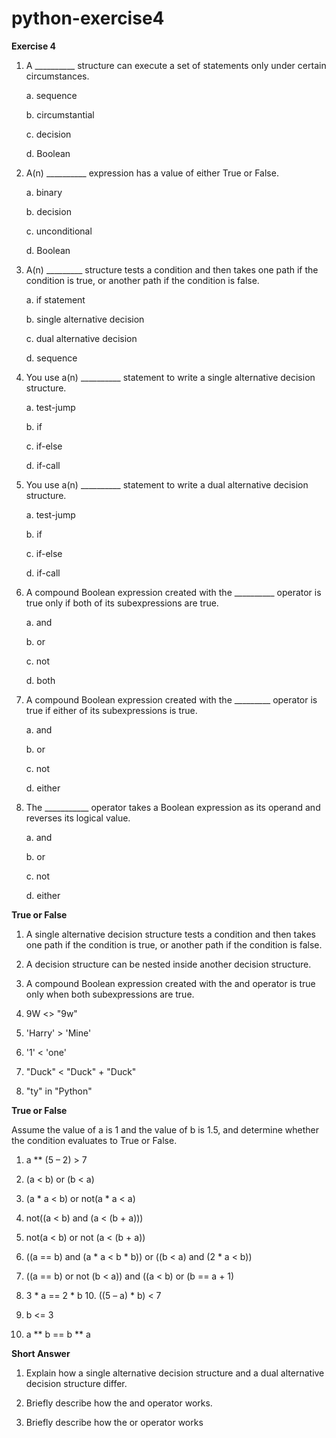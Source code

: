 # python-exercise4

**Exercise 4**

1. A __________ structure can execute a set of statements only under certain circumstances.

	a. sequence

	b. circumstantial

	c. decision

	d. Boolean

2. A(n) __________ expression has a value of either True or False.

	a. binary

	b. decision

	c. unconditional

	d. Boolean

3. A(n) _________ structure tests a condition and then takes one path if the condition is true, or another path if the condition is false.

	a. if statement

	b. single alternative decision

	c. dual alternative decision

	d. sequence

4. You use a(n) __________ statement to write a single alternative decision structure.

	a. test-jump

	b. if

	c. if-else

	d. if-call

5. You use a(n) __________ statement to write a dual alternative decision structure.

	a. test-jump

	b. if

	c. if-else

	d. if-call

6. A compound Boolean expression created with the __________ operator is true only if both of its subexpressions are true.

	a. and

	b. or

	c. not

	d. both

7. A compound Boolean expression created with the _________ operator is true if either of its subexpressions is true.

	a. and

	b. or

	c. not

	d. either

8. The ___________ operator takes a Boolean expression as its operand and reverses its logical value.

	a. and

	b. or

	c. not

	d. either

**True or False**

1. A single alternative decision structure tests a condition and then takes one path if the condition is true, or another path if the condition is false.

2. A decision structure can be nested inside another decision structure.

3. A compound Boolean expression created with the and operator is true only when both subexpressions are true.

4. 9W <> "9w"

5. 'Harry' > 'Mine'

6. '1' < 'one'

7. "Duck" < "Duck" + "Duck"

8. "ty" in "Python"

**True or False**

Assume the value of a is 1 and the value of b is 1.5, and determine whether the condition evaluates to True or False.

1. a ** (5 – 2) > 7

2. (a < b) or (b < a)

3. (a * a < b) or not(a * a < a)

4. not((a < b) and (a < (b + a)))

5. not(a < b) or not (a < (b + a))

6. ((a == b) and (a * a < b * b)) or ((b < a) and (2 * a < b))

7. ((a == b) or not (b < a)) and ((a < b) or (b == a + 1)

8. 3 * a == 2 * b 10. ((5 – a) * b) < 7

9. b <= 3

10. a ** b == b ** a

**Short Answer**

1. Explain how a single alternative decision structure and a dual alternative decision structure differ.

2. Briefly describe how the and operator works.

3. Briefly describe how the or operator works
